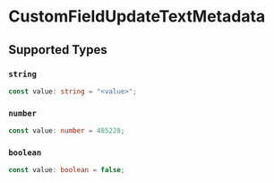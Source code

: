 # CustomFieldUpdateTextMetadata


## Supported Types

### `string`

```typescript
const value: string = "<value>";
```

### `number`

```typescript
const value: number = 405228;
```

### `boolean`

```typescript
const value: boolean = false;
```

